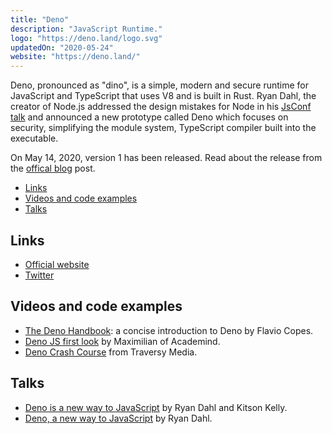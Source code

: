 ```yaml
---
title: "Deno"
description: "JavaScript Runtime."
logo: "https://deno.land/logo.svg"
updatedOn: "2020-05-24"
website: "https://deno.land/"
---
```


Deno, pronounced as "dino", is a simple, modern and secure runtime for JavaScript and TypeScript that uses V8 and is built in Rust. Ryan Dahl, the creator of Node.js addressed the design mistakes for Node in his [JsConf talk](https://www.youtube.com/watch?v=M3BM9TB-8yA) and announced a new prototype called Deno which focuses on security, simplifying the module system, TypeScript compiler built into the executable.

On May 14, 2020, version 1 has been released. Read about the release from the [offical blog](https://deno.land/v1) post.

- [Links](#links)
- [Videos and code examples](#videos-and-code-examples)
- [Talks](#talks)

## Links

- [Official website](https://deno.land/)
- [Twitter](https://twitter.com/deno_land)

## Videos and code examples

- [The Deno Handbook](https://flaviocopes.com/deno/): a concise introduction to Deno by Flavio Copes.
- [Deno JS first look](https://academind.com/learn/node-js/denojs-first-look/) by Maximilian of Academind.
- [Deno Crash Course](https://www.youtube.com/watch?v=NHHhiqwcfRM&feature=youtu.be) from Traversy Media.

## Talks

- [Deno is a new way to JavaScript](https://www.youtube.com/watch?v=1gIiZfSbEAE) by Ryan Dahl and Kitson Kelly.
- [Deno, a new way to JavaScript](https://www.youtube.com/watch?v=HjdJzNoT_qg) by Ryan Dahl.
